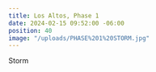 ```yaml
---
title: Los Altos, Phase 1
date: 2024-02-15 09:52:00 -06:00
position: 40
image: "/uploads/PHASE%201%20STORM.jpg"
---
```


Storm